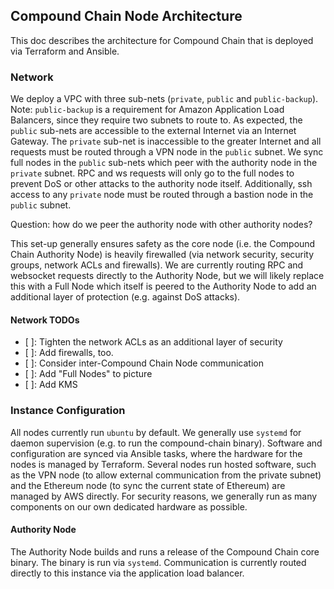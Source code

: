 
## Compound Chain Node Architecture

This doc describes the architecture for Compound Chain that is deployed via Terraform and Ansible.

### Network

We deploy a VPC with three sub-nets (`private`, `public` and `public-backup`). Note: `public-backup` is a requirement for Amazon Application Load Balancers, since they require two subnets to route to. As expected, the `public` sub-nets are accessible to the external Internet via an Internet Gateway. The `private` sub-net is inaccessible to the greater Internet and all requests must be routed through a VPN node in the `public` subnet. We sync full nodes in the `public` sub-nets which peer with the authority node in the `private` subnet. RPC and ws requests will only go to the full nodes to prevent DoS or other attacks to the authority node itself. Additionally, ssh access to any `private` node must be routed through a bastion node in the `public` subnet.

Question: how do we peer the authority node with other authority nodes?

This set-up generally ensures safety as the core node (i.e. the Compound Chain Authority Node) is heavily firewalled (via network security, security groups, network ACLs and firewalls). We are currently routing RPC and websocket requests directly to the Authority Node, but we will likely replace this with a Full Node which itself is peered to the Authority Node to add an additional layer of protection (e.g. against DoS attacks).

#### Network TODOs

- [ ]: Tighten the network ACLs as an additional layer of security
- [ ]: Add firewalls, too.
- [ ]: Consider inter-Compound Chain Node communication
- [ ]: Add "Full Nodes" to picture
- [ ]: Add KMS

### Instance Configuration

All nodes currently run `ubuntu` by default. We generally use `systemd` for daemon supervision (e.g. to run the compound-chain binary). Software and configuration are synced via Ansible tasks, where the hardware for the nodes is managed by Terraform. Several nodes run hosted software, such as the VPN node (to allow external communication from the private subnet) and the Ethereum node (to sync the current state of Ethereum) are managed by AWS directly. For security reasons, we generally run as many components on our own dedicated hardware as possible.

#### Authority Node

The Authority Node builds and runs a release of the Compound Chain core binary. The binary is run via `systemd`. Communication is currently routed directly to this instance via the application load balancer.
